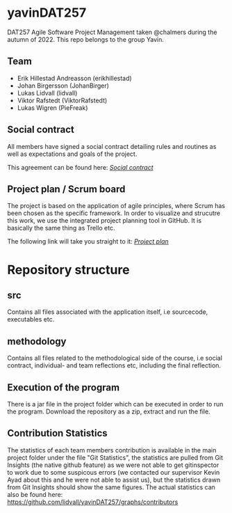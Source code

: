 # yavinDAT257
DAT257 Agile Software Project Management taken @chalmers during the autumn of 2022. This repo belongs to the group Yavin.

## Team
* Erik Hillestad Andreasson (erikhillestad)
* Johan Birgersson (JohanBirger)
* Lukas Lidvall (lidvall)
* Viktor Rafstedt (ViktorRafstedt)
* Lukas Wigren (PieFreak)

## Social contract

All members have signed a social contract detailing rules and routines as well as expectations and goals of the project.

This agreement can be found here: *[Social contract](https://github.com/lidvall/yavinDAT257/blob/a4532cd61d487f0cc8760105861429ab06577ae4/methodology/yavin_social_contract_final_signed.pdf)*

## Project plan / Scrum board
The project is based on the application of agile principles, where Scrum has been chosen as the specific framework. In order to visualize and strucutre this work, we use the integrated project planning tool in GitHub. It is basically the same thing as Trello etc.

The following link will take you straight to it: *[Project plan](https://github.com/users/lidvall/projects/1/views/1)*

# Repository structure

## src
Contains all files associated with the application itself, i.e sourcecode, executables etc.

## methodology
Contains all files related to the methodological side of the course, i.e social contract, individual- and team reflections etc, including the final reflection.

## Execution of the program
There is a jar file in the project folder which can be executed in order to run the program. Download the repository as a zip, extract and run the file.

## Contribution Statistics
The statistics of each team members contribution is available in the main project folder under the file "Git Statistics", the statistics are pulled from Git Insights (the native github feature) as we were not able to get gitinspector to work due to some suspicous errors (we contacted our supervisor Kevin Ayad about this and he were not able to assist us), but the statistics drawn from Git Insights should show the same figures.
The actual statistics can also be found here: https://github.com/lidvall/yavinDAT257/graphs/contributors
